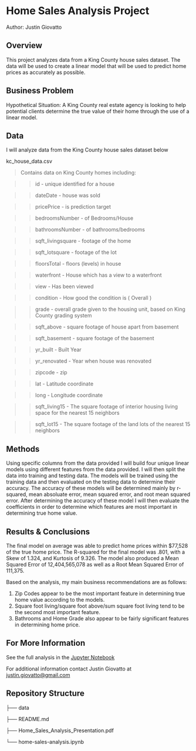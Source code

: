 # Home Sales Analysis Project
Author: Justin Giovatto
## Overview
This project analyzes data from a King County house sales dataset. The data will be used to create a linear model that will be used to predict home prices as accurately as possible.  
## Business Problem
Hypothetical Situation: A King County real estate agency is looking to help potential clients determine the true value of their home through the use of a linear model. 

## Data
I will analyze data from the King County house sales dataset below 

kc_house_data.csv

>Contains data on King County homes including:

>>id - unique identified for a house

>>dateDate - house was sold

>>pricePrice - is prediction target

>>bedroomsNumber - of Bedrooms/House

>>bathroomsNumber - of bathrooms/bedrooms

>>sqft_livingsquare - footage of the home

>>sqft_lotsquare - footage of the lot

>>floorsTotal - floors (levels) in house

>>waterfront - House which has a view to a waterfront

>>view - Has been viewed

>>condition - How good the condition is ( Overall )

>>grade - overall grade given to the housing unit, based on King County grading system

>>sqft_above - square footage of house apart from basement

>>sqft_basement - square footage of the basement

>>yr_built - Built Year

>>yr_renovated - Year when house was renovated

>>zipcode - zip

>>lat - Latitude coordinate

>>long - Longitude coordinate

>>sqft_living15 - The square footage of interior housing living space for the nearest 15 neighbors

>>sqft_lot15 - The square footage of the land lots of the nearest 15 neighbors

## Methods
Using specific columns from the data provided I will build four unique linear models using different features from the data provided. I will then split the data into training and testing data. The models will be trained using the training data and then evaluated on the testing data to determine their accuracy. The accuracy of these models will be determined mainly by r-squared, mean absoluate error, mean squared error, and root mean squared error. After determining the accuracy of these model I will then evaluate the coefficients in order to determine which features are most important in determining true home value.   

## Results & Conclusions  

The final model on average was able to predict home prices within $77,528 of the true home price. The R-squared for the final model was .801, with a Skew of 1.324, and Kurtosis of 9.326. The model also produced a Mean Squared Error of 12,404,565,078 as well as a Root Mean Squared Error of 111,375.

Based on the analysis, my main business recommendations are as follows:

1. Zip Codes appear to be the most important feature in determining true home value according to the models.
2. Square foot living/square foot above/sum square foot living tend to be the second most important feature.
3. Bathrooms and Home Grade also appear to be fairly significant features in determining home price.

## For More Information
See the full analysis in the [Jupyter Notebook](https://github.com/jmg0144/home-sales-analysis/blob/main/home-sales-analysis.ipynb) 

For additional information contact Justin Giovatto at justin.giovatto@gmail.com

## Repository Structure
├── data

├── README.md

├── Home_Sales_Analysis_Presentation.pdf

└── home-sales-analysis.ipynb
